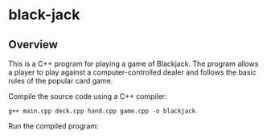 # black-jack

## Overview
This is a C++ program for playing a game of Blackjack. The program allows a player to play against a computer-controlled dealer and follows the basic rules of the popular card game.

Compile the source code using a C++ compiler:
   ```
   g++ main.cpp deck.cpp hand.cpp game.cpp -o blackjack
   ```
Run the compiled program:
```./blackjack
